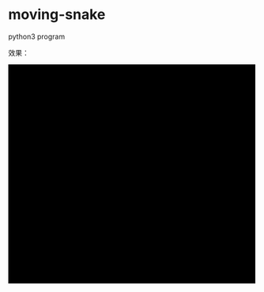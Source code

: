 # moving-snake

python3 program

效果：

![image](https://github.com/zPi247/moving-snake/blob/master/snake-demonstration.gif)

